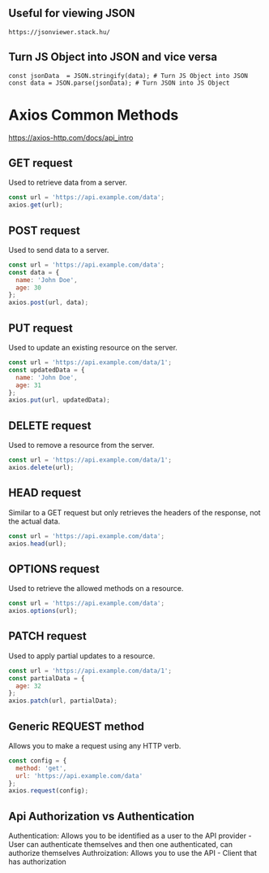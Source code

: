 ## Useful for viewing JSON
```
https://jsonviewer.stack.hu/
```

## Turn JS Object into JSON and vice versa
```
const jsonData  = JSON.stringify(data); # Turn JS Object into JSON
const data = JSON.parse(jsonData); # Turn JSON into JS Object
```

# Axios Common Methods
https://axios-http.com/docs/api_intro

## GET request
Used to retrieve data from a server.
```javascript
const url = 'https://api.example.com/data';
axios.get(url);
```

## POST request
Used to send data to a server.
```javascript
const url = 'https://api.example.com/data';
const data = {
  name: 'John Doe',
  age: 30
};
axios.post(url, data);
```

## PUT request
Used to update an existing resource on the server.
```javascript
const url = 'https://api.example.com/data/1';
const updatedData = {
  name: 'John Doe',
  age: 31
};
axios.put(url, updatedData);
```

## DELETE request
Used to remove a resource from the server.
```javascript
const url = 'https://api.example.com/data/1';
axios.delete(url);
```

## HEAD request
Similar to a GET request but only retrieves the headers of the response, not the actual data.
```javascript
const url = 'https://api.example.com/data';
axios.head(url);
```

## OPTIONS request
Used to retrieve the allowed methods on a resource.
```javascript
const url = 'https://api.example.com/data';
axios.options(url);
```

## PATCH request
Used to apply partial updates to a resource.
```javascript
const url = 'https://api.example.com/data/1';
const partialData = {
  age: 32
};
axios.patch(url, partialData);
```

## Generic REQUEST method
Allows you to make a request using any HTTP verb.
```javascript
const config = {
  method: 'get',
  url: 'https://api.example.com/data'
};
axios.request(config);
```

## Api Authorization vs Authentication
Authentication: Allows you to be identified as a user to the API provider - User can authenticate themselves and then one authenticated, can authorize themselves
Authroization: Allows you to use the API - Client that has authorization

